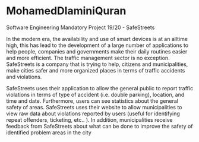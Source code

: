 # MohamedDlaminiQuran

Software Engineering Mandatory Project 19/20 - SafeStreets

In the modern era, the availability and use of smart devices is at an alltime high, this
has lead to the development of a large number of applications to help people,
companies and governments make their daily routines easier and more efficient. The
traffic management sector is no exception. SafeStreets is a company that is trying to
help, citizens and municipalities, make cities safer and more organized places in
terms of traffic accidents and violations.

SafeStreets uses their application to allow the general public to report traffic
violations in terms of type of accident (i.e. double parking), location, and time and
date. Furthermore, users can see statistics about the general safety of areas.
SafeStreets uses their website to allow municipalities to view raw data about
violations reported by users (useful for identifying repeat offenders, ticketing, etc.. ).
In addition, municipalities receive feedback from SafeStreets about what can be done
to improve the safety of identified problem areas in the city

